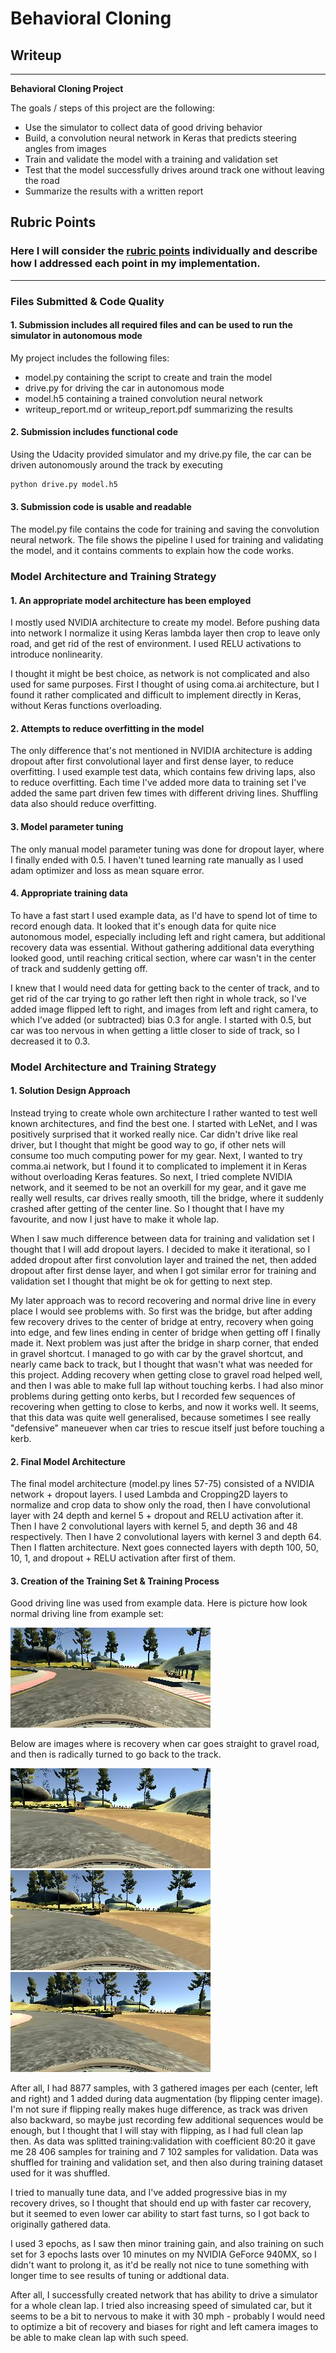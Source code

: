 # **Behavioral Cloning** 

## Writeup

---

**Behavioral Cloning Project**

The goals / steps of this project are the following:
* Use the simulator to collect data of good driving behavior
* Build, a convolution neural network in Keras that predicts steering angles from images
* Train and validate the model with a training and validation set
* Test that the model successfully drives around track one without leaving the road
* Summarize the results with a written report


[//]: # (Image References)

[image1]: ./examples/placeholder.png "Model Visualization"
[image2]: ./writeup_photos/center_2016_12_01_13_31_12_937.jpg "Normal image"
[image3]: ./writeup_photos/center_2017_06_01_20_33_36_197.jpg "Recovery Image"
[image4]: ./writeup_photos/center_2017_06_01_20_33_36_766.jpg "Recovery Image"
[image5]: ./writeup_photos/center_2017_06_01_20_33_37_052.jpg "Recovery Image"
[image6]: ./examples/placeholder_small.png "Normal Image"
[image7]: ./examples/placeholder_small.png "Flipped Image"

## Rubric Points
### Here I will consider the [rubric points](https://review.udacity.com/#!/rubrics/432/view) individually and describe how I addressed each point in my implementation.  

---
### Files Submitted & Code Quality

#### 1. Submission includes all required files and can be used to run the simulator in autonomous mode

My project includes the following files:
* model.py containing the script to create and train the model
* drive.py for driving the car in autonomous mode
* model.h5 containing a trained convolution neural network 
* writeup_report.md or writeup_report.pdf summarizing the results

#### 2. Submission includes functional code
Using the Udacity provided simulator and my drive.py file, the car can be driven autonomously around the track by executing 
```sh
python drive.py model.h5
```

#### 3. Submission code is usable and readable

The model.py file contains the code for training and saving the convolution neural network. The file shows the pipeline I used for training and validating the model, and it contains comments to explain how the code works.

### Model Architecture and Training Strategy

#### 1. An appropriate model architecture has been employed

I mostly used NVIDIA architecture to create my model. Before pushing data into network I normalize it using Keras lambda layer
then crop to leave only road, and get rid of the rest of environment. I used RELU activations to introduce nonlinearity.

I thought it might be best choice, as network is not complicated and also used for same purposes. First
I thought of using coma.ai architecture, but I found it rather complicated and difficult to implement
directly in Keras, without Keras functions overloading. 


#### 2. Attempts to reduce overfitting in the model

The only difference that's not mentioned in NVIDIA architecture is adding dropout after first
convolutional layer and first dense layer, to reduce overfitting. I used example test data, which contains
few driving laps, also to reduce overfitting. Each time I've added more data to training set I've added
the same part driven few times with different driving lines. Shuffling data also should reduce overfitting.

#### 3. Model parameter tuning

The only manual model parameter tuning was done for dropout layer, where I finally ended with 0.5.
I haven't tuned learning rate manually as I used adam optimizer and loss as mean square error.

#### 4. Appropriate training data

To have a fast start I used example data, as I'd have to spend lot of time to record enough data.
It looked that it's enough data for quite nice autonomous model, especially including left and
right camera, but additional recovery data was essential. Without gathering additional data everything
looked good, until reaching critical section, where car wasn't in the center of track and suddenly getting off.

I knew that I would need data for getting back to the center of track, and to get rid of the car trying to go
rather left then right in whole track, so I've added image flipped left to right, and images from left and right
camera, to which I've added (or subtracted) bias 0.3 for angle. I started with 0.5, but car was too nervous in
when getting a little closer to side of track, so I decreased it to 0.3.

### Model Architecture and Training Strategy

#### 1. Solution Design Approach

Instead trying to create whole own architecture I rather wanted to test well known architectures,
and find the best one. 
I started with LeNet, and I was positively surprised that it worked really nice.
Car didn't drive like real driver, but I thought that might be good way to go, if other nets will consume
too much computing power for my gear. Next, I wanted to try comma.ai network, but I found it to complicated
to implement it in Keras without overloading Keras features. So next, I tried complete NVIDIA network,
and it seemed to be not an overkill for my gear, and it gave me really well results, car drives really
smooth, till the bridge, where it suddenly crashed after getting of the center line.
So I thought that I have my favourite, and now I just have to make it whole lap.

When I saw much difference between data for training and validation set I thought that I will add dropout layers.
I decided to make it iterational, so I added dropout after first convolution layer and trained the net, then
added dropout after first dense layer, and when I got similar error for training and validation set I thought
that might be ok for getting to next step.

My later approach was to record recovering and normal drive line in every place I would see problems with. So first was the
bridge, but after adding few recovery drives to the center of bridge at entry, recovery when going into edge,
and few lines ending in center of bridge when getting off I finally made it. Next problem was just after the
bridge in sharp corner, that ended in gravel shortcut. I managed to go with car by the gravel shortcut, and
nearly came back to track, but I thought that wasn't what was needed for this project. Adding recovery when getting
close to gravel road helped well, and then I was able to make full lap without touching kerbs.
I had also minor problems during getting onto kerbs, but I recorded few sequences of recovering when getting to
close to kerbs, and now it works well. It seems, that this data was quite well generalised, because sometimes
I see really "defensive" maneuever when car tries to rescue itself just before touching a kerb.


#### 2. Final Model Architecture

The final model architecture (model.py lines 57-75) consisted of a NVIDIA network + dropout layers.
I used Lambda and Cropping2D layers to normalize and crop data to show only the road, then I have convolutional
layer with 24 depth and kernel 5 + dropout and RELU activation after it. Then I have 2 convolutional layers with
kernel 5, and depth 36 and 48 respectively. Then I have 2 convolutional layers with kernel 3 and depth 64.
Then I flatten architecture. Next goes connected layers with depth 100, 50, 10, 1, and dropout + RELU activation
after first of them.

#### 3. Creation of the Training Set & Training Process

Good driving line was used from example data. Here is picture how look normal driving line from example set:

![alt text][image2]

Below are images where is recovery when car goes straight to gravel road, and then is radically turned to go back to the track.

![alt text][image3]
![alt text][image4]
![alt text][image5]


After all, I had 8877 samples, with 3 gathered images per each (center, left and right) and 1 added during
data augmentation (by flipping center image). I'm not sure if flipping really makes huge difference, as track
was driven also backward, so maybe just recording few additional sequences would be enough,
 but I thought that I will stay with flipping, as I had full clean lap then. As data was splitted training:validation
 with coefficient 80:20 it gave me 28 406 samples for training and 7 102 samples for validation. Data was shuffled
 for training and validation set, and then also during training dataset used for it was shuffled.
 
 I tried to manually tune data, and I've added progressive bias in my recovery drives, so I thought that should
 end up with faster car recovery, but it seemed to even lower car ability to start fast turns, so I got back to
 originally gathered data.

I used 3 epochs, as I saw then minor training gain, and also training on such set for 3 epochs lasts over 10 minutes
on my NVIDIA GeForce 940MX, so I didn't want to prolong it, as it'd be really not nice to tune something with
longer time to see results of tuning or addtional data.

After all, I successfully created network that has ability to drive a simulator for a whole clean lap. I tried
also increasing speed of simulated car, but it seems to be a bit to nervous to make it with 30 mph - probably I
would need to optimize a bit of recovery and biases for right and left camera images to be able to make clean
lap with such speed.